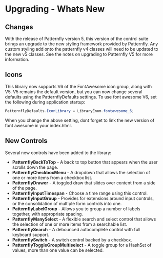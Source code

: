 ﻿# Upgrading - Whats New

## Changes

With the release of Patternfly version 5, this version of the control suite brings an upgrade to the new styling framework provided by Patternfly.
Any custom styling add onto the patternfly v4 classes will need to be updated to the new v5 classes.  See the notes on upgrading to Patternfly V5 for more information.

## Icons

This library now supports V6 of the FontAwesome icon group, along with V5.  V5 remains the default version, but you can now change several defaults using the PatternflyDefaults settings.
To use font awesome V6, set the following during application startup:

```csharp
PatternflyDefaults.IconLibrary = LibraryEnum.fontawesome_6;
```

When you change the above setting, dont forget to link the new version of font awesome in your index.html.

## New Controls

Several new controls have been added to the library:

* **PatternflyBackToTop** - A back to top button that appears when the user scrolls down the page.
* **PatternflyCheckboxMenu** - A dropdown that allows the selection of one or more items from a checkbox list.
* **PatternflyDrawer** - A toggled draw that slides over content from a side of the page.
* **PatternflyInputTimespan** - Choose a time range using this control.
* **PatternflyInputGroup** - Provides for extensions around input controls, or the consolidation of multiple form controls into one.
* **PatternflyLabelGroup** - Allows you to group a number of labels together, with appropriate spacing.
* **PatternflyManySelect** - A flexible search and select control that allows the selection of one or more items from a searchable list.
* **PatternflySearch** - A debounced autocomplete control with full keyboard support.
* **PatternflySwitch** - A switch control backed by a checkbox.
* **PatternflyToggleGroupMultiselect** - A toggle group for a HashSet of values, more than one value can be selected.



